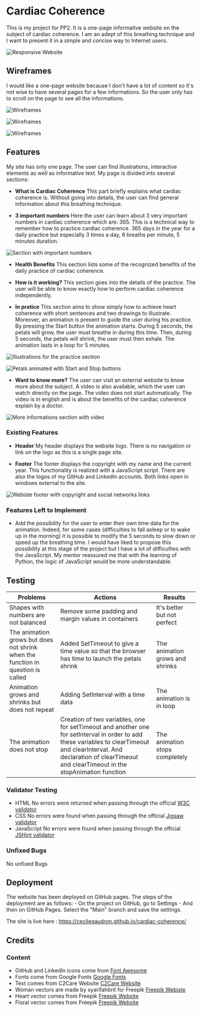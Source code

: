 # Cardiac Coherence
This is my project for PP2. It is a one-page informative website on the subject of cardiac coherence. I am an adept of this breathing technique and I want to present it in a simple and concise way to Internet users.

![Responsive Website](assets/screenshots/responsive-website.png)

## Wireframes
I would like a one-page website because I don't have a lot of content so it's not wise to have several pages for a few informations. So the user only has to scroll on the page to see all the informations. 

![Wireframes](assets/screenshots/wireframe1.jpg)

![Wireframes](assets/screenshots/wireframe2.jpg)

![Wireframes](assets/screenshots/wireframe3.jpg)

## Features
My site has only one page. The user can find illustrations, interactive elements as well as informative text. My page is divided into several sections:

- __What is Cardiac Coherence__
This part briefly explains what cardiac coherence is. Without going into details, the user can find general information about this breathing technique.

- __3 important numbers__
Here the user can learn about 3 very important numbers in cardiac coherence which are: 365. This is a technical way to remember how to practice cardiac coherence. 365 days in the year for a daily practice but especially 3 times a day, 6 breaths per minute, 5 minutes duration. 

![Section with important numbers](assets/screenshots/numbers.png)

- __Health Benefits__
This section lists some of the recognized benefits of the daily practice of cardiac coherence.

- __How is it working?__
This section goes into the details of the practice. The user will be able to know exactly how to perform cardiac coherence independently. 

- __In pratice__
This section aims to show simply how to achieve heart coherence with short sentences and two drawings to illustrate.
Moreover, an animation is present to guide the user during his practice. By pressing the Start button the animation starts. During 5 seconds, the petals will grow, the user must breathe in during this time. Then, during 5 seconds, the petals will shrink, the user must then exhale. The animation lasts in a loop for 5 minutes. 

![Illustrations for the practice section](assets/screenshots/woman.png)

![Petals animated with Start and Stop buttons](assets/screenshots/animation-petals.png)

- __Want to know more?__
The user can visit an external website to know more about the subject. A video is also available, which the user can watch directly on the page. The video does not start automatically. The video is in english and is about the benefits of the cardiac coherence explain by a doctor.

![More informations section with video](assets/screenshots/information-video.png)

### Existing Features

- __Header__
My header displays the website logo. There is no navigation or link on the logo as this is a single page site.

- __Footer__
The footer displays the copyright with my name and the current year. This functionality is realized with a JavaScript script.
There are also the logos of my GitHub and LinkedIn accounts. Both links open in windows external to the site.

![Webiste footer with copyright and social networks links](assets/screenshots/footer.png)

### Features Left to Implement
- Add the possibility for the user to enter their own time data for the animation. Indeed, for some cases (difficulties to fall asleep or to wake up in the morning) it is possible to modify the 5 seconds to slow down or speed up the breathing time.
I would have liked to propose this possibility at this stage of the project but I have a lot of difficulties with the JavaScript. My mentor reassured me that with the learning of Python, the logic of JavaScript would be more understandable.

## Testing
| Problems                                                                        | Actions                                                                                                                                                                                                                         | Results                         |
|---------------------------------------------------------------------------------|---------------------------------------------------------------------------------------------------------------------------------------------------------------------------------------------------------------------------------|---------------------------------|
| Shapes with numbers are not balanced                                            | Remove some padding and margin values in containers                                                                                                                                                                             | It's better but not perfect     |
| The animation grows but does not shrink when the function in question is called | Added SetTimeout to give a time value so that the browser has time to launch the petals shrink                                                                                                                                  | The animation grows and shrinks |
| Animation grows and shrinks but does not repeat                                 | Adding SetInterval with a time data                                                                                                                                                                                             | The animation is in loop        |
| The animation does not stop                                                     | Creation of two variables, one for setTimeout and another one for setInterval in order to add these variables to clearTimeout and clearInterval. And declaration of clearTimeout and clearTimeout in the stopAnimation function | The animation stops completely  |

### Validator Testing
- HTML
No errors were returned when passing through the official [W3C validator](https://validator.w3.org/nu/)
- CSS
No errors were found when passing through the official [Jigsaw validator](https://jigsaw.w3.org/css-validator/)
- JavaScript
No errors were found when passing through the official [JSHint validator](https://jshint.com/)

### Unfixed Bugs
No unfixed Bugs

## Deployment
The website has been deployed on GitHub pages. The steps of the deployment are as follows:
	- On the project on GitHub, go to Settings
	- And then on GitHub Pages. Select the "Main" branch and save the settings.

The site is live here : https://cecilegaudron.github.io/cardiac-coherence/

## Credits

### Content
- GitHub and LinkedIn icons come from [Font Awesome](https://fontawesome.com/)
- Fonts come from Google Fonts [Google Fonts](https://fonts.google.com/)
- Text comes from C2Care Website [C2Care Website](https://www.c2.care/en/cardiac-coherence/)
- Woman vectors are made by syarifahbrit for Freepik [Freepik Webiste](https://fr.freepik.com/vecteurs-libre/femmes-qui-font-exercices-respiratoires-inspirent-expirent-pour-soulagement-calme-du-stress_12849230.htm#query=cardiaque&position=9&from_view=search&track=sph)
- Heart vector comes from Freepik [Freepik Website](https://fr.freepik.com/vecteurs-libre/ensemble-illustration-coeur-dessine-main_9866239.htm#query=coeur&position=32&from_view=search&track=sph)
- Floral vector comes from Freepik [Freepik Website](https://fr.freepik.com/vecteurs-libre/collection-elements-floraux-feuilles_1019890.htm#query=p%C3%A9tale&position=5&from_view=search&track=sph)
